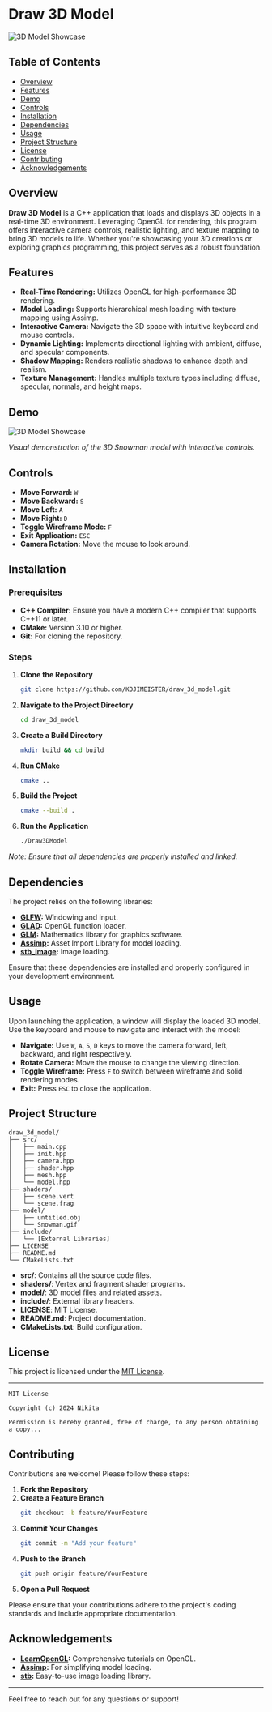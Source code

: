 # Draw 3D Model

![3D Model Showcase](https://github.com/KOJIMEISTER/DRAW_3D_MODEL/blob/main/model/Snowman.gif)

## Table of Contents
- [Overview](#overview)
- [Features](#features)
- [Demo](#demo)
- [Controls](#controls)
- [Installation](#installation)
- [Dependencies](#dependencies)
- [Usage](#usage)
- [Project Structure](#project-structure)
- [License](#license)
- [Contributing](#contributing)
- [Acknowledgements](#acknowledgements)

## Overview

**Draw 3D Model** is a C++ application that loads and displays 3D objects in a real-time 3D environment. Leveraging OpenGL for rendering, this program offers interactive camera controls, realistic lighting, and texture mapping to bring 3D models to life. Whether you're showcasing your 3D creations or exploring graphics programming, this project serves as a robust foundation.

## Features

- **Real-Time Rendering:** Utilizes OpenGL for high-performance 3D rendering.
- **Model Loading:** Supports hierarchical mesh loading with texture mapping using Assimp.
- **Interactive Camera:** Navigate the 3D space with intuitive keyboard and mouse controls.
- **Dynamic Lighting:** Implements directional lighting with ambient, diffuse, and specular components.
- **Shadow Mapping:** Renders realistic shadows to enhance depth and realism.
- **Texture Management:** Handles multiple texture types including diffuse, specular, normals, and height maps.

## Demo

![3D Model Showcase](https://github.com/KOJIMEISTER/DRAW_3D_MODEL/blob/main/model/Snowman.gif)

*Visual demonstration of the 3D Snowman model with interactive controls.*

## Controls

- **Move Forward:** `W`
- **Move Backward:** `S`
- **Move Left:** `A`
- **Move Right:** `D`
- **Toggle Wireframe Mode:** `F`
- **Exit Application:** `ESC`
- **Camera Rotation:** Move the mouse to look around.

## Installation

### Prerequisites

- **C++ Compiler:** Ensure you have a modern C++ compiler that supports C++11 or later.
- **CMake:** Version 3.10 or higher.
- **Git:** For cloning the repository.

### Steps

1. **Clone the Repository**
    ```bash
    git clone https://github.com/KOJIMEISTER/draw_3d_model.git
    ```
2. **Navigate to the Project Directory**
    ```bash
    cd draw_3d_model
    ```
3. **Create a Build Directory**
    ```bash
    mkdir build && cd build
    ```
4. **Run CMake**
    ```bash
    cmake ..
    ```
5. **Build the Project**
    ```bash
    cmake --build .
    ```
6. **Run the Application**
    ```bash
    ./Draw3DModel
    ```

*Note: Ensure that all dependencies are properly installed and linked.*

## Dependencies

The project relies on the following libraries:

- **[GLFW](https://www.glfw.org/):** Windowing and input.
- **[GLAD](https://glad.dav1d.de/):** OpenGL function loader.
- **[GLM](https://glm.g-truc.net/0.9.9/index.html):** Mathematics library for graphics software.
- **[Assimp](https://www.assimp.org/):** Asset Import Library for model loading.
- **[stb_image](https://github.com/nothings/stb):** Image loading.

Ensure that these dependencies are installed and properly configured in your development environment.

## Usage

Upon launching the application, a window will display the loaded 3D model. Use the keyboard and mouse to navigate and interact with the model:

- **Navigate:** Use `W`, `A`, `S`, `D` keys to move the camera forward, left, backward, and right respectively.
- **Rotate Camera:** Move the mouse to change the viewing direction.
- **Toggle Wireframe:** Press `F` to switch between wireframe and solid rendering modes.
- **Exit:** Press `ESC` to close the application.

## Project Structure

```
draw_3d_model/
├── src/
│   ├── main.cpp
│   ├── init.hpp
│   ├── camera.hpp
│   ├── shader.hpp
│   ├── mesh.hpp
│   └── model.hpp
├── shaders/
│   ├── scene.vert
│   └── scene.frag
├── model/
│   ├── untitled.obj
│   └── Snowman.gif
├── include/
│   └── [External Libraries]
├── LICENSE
├── README.md
└── CMakeLists.txt
```

- **src/**: Contains all the source code files.
- **shaders/**: Vertex and fragment shader programs.
- **model/**: 3D model files and related assets.
- **include/**: External library headers.
- **LICENSE**: MIT License.
- **README.md**: Project documentation.
- **CMakeLists.txt**: Build configuration.

## License

This project is licensed under the [MIT License](LICENSE).

---

```
MIT License

Copyright (c) 2024 Nikita

Permission is hereby granted, free of charge, to any person obtaining a copy...
```

## Contributing

Contributions are welcome! Please follow these steps:

1. **Fork the Repository**
2. **Create a Feature Branch**
    ```bash
    git checkout -b feature/YourFeature
    ```
3. **Commit Your Changes**
    ```bash
    git commit -m "Add your feature"
    ```
4. **Push to the Branch**
    ```bash
    git push origin feature/YourFeature
    ```
5. **Open a Pull Request**

Please ensure that your contributions adhere to the project's coding standards and include appropriate documentation.

## Acknowledgements

- **[LearnOpenGL](https://learnopengl.com/):** Comprehensive tutorials on OpenGL.
- **[Assimp](https://www.assimp.org/):** For simplifying model loading.
- **[stb](https://github.com/nothings/stb):** Easy-to-use image loading library.

---

Feel free to reach out for any questions or support!

